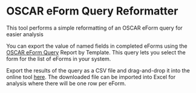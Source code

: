 # OSCAR eForm Query Reformatter
This tool performs a simple reformatting of an OSCAR eForm query for easier analysis

You can export the value of named fields in completed eForms using the [OSCAR eForm Query](https://github.com/tomsitter/OSCAR-eForm-Query-Reformatter/blob/master/OSCAR_eForm_Query.txt) Report by Template. This query lets you select the form for the list of eForms in your system.

Export the results of the query as a CSV file and drag-and-drop it into the online tool [here](https://tomsitter.github.io/OSCAR-eForm-Query-Reformatter/). The downloaded file can be imported into Excel for analysis where there will be one row per eForm.
